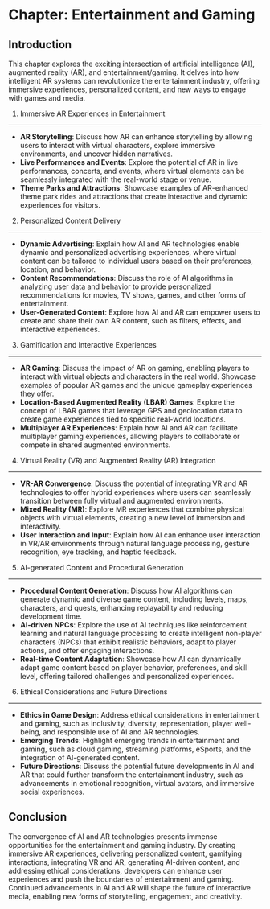 Chapter: Entertainment and Gaming
=================================

Introduction
------------

This chapter explores the exciting intersection of artificial intelligence (AI), augmented reality (AR), and entertainment/gaming. It delves into how intelligent AR systems can revolutionize the entertainment industry, offering immersive experiences, personalized content, and new ways to engage with games and media.

1. Immersive AR Experiences in Entertainment
--------------------------------------------

* **AR Storytelling**: Discuss how AR can enhance storytelling by allowing users to interact with virtual characters, explore immersive environments, and uncover hidden narratives.
* **Live Performances and Events**: Explore the potential of AR in live performances, concerts, and events, where virtual elements can be seamlessly integrated with the real-world stage or venue.
* **Theme Parks and Attractions**: Showcase examples of AR-enhanced theme park rides and attractions that create interactive and dynamic experiences for visitors.

2. Personalized Content Delivery
--------------------------------

* **Dynamic Advertising**: Explain how AI and AR technologies enable dynamic and personalized advertising experiences, where virtual content can be tailored to individual users based on their preferences, location, and behavior.
* **Content Recommendations**: Discuss the role of AI algorithms in analyzing user data and behavior to provide personalized recommendations for movies, TV shows, games, and other forms of entertainment.
* **User-Generated Content**: Explore how AI and AR can empower users to create and share their own AR content, such as filters, effects, and interactive experiences.

3. Gamification and Interactive Experiences
-------------------------------------------

* **AR Gaming**: Discuss the impact of AR on gaming, enabling players to interact with virtual objects and characters in the real world. Showcase examples of popular AR games and the unique gameplay experiences they offer.
* **Location-Based Augmented Reality (LBAR) Games**: Explore the concept of LBAR games that leverage GPS and geolocation data to create game experiences tied to specific real-world locations.
* **Multiplayer AR Experiences**: Explain how AI and AR can facilitate multiplayer gaming experiences, allowing players to collaborate or compete in shared augmented environments.

4. Virtual Reality (VR) and Augmented Reality (AR) Integration
--------------------------------------------------------------

* **VR-AR Convergence**: Discuss the potential of integrating VR and AR technologies to offer hybrid experiences where users can seamlessly transition between fully virtual and augmented environments.
* **Mixed Reality (MR)**: Explore MR experiences that combine physical objects with virtual elements, creating a new level of immersion and interactivity.
* **User Interaction and Input**: Explain how AI can enhance user interaction in VR/AR environments through natural language processing, gesture recognition, eye tracking, and haptic feedback.

5. AI-generated Content and Procedural Generation
-------------------------------------------------

* **Procedural Content Generation**: Discuss how AI algorithms can generate dynamic and diverse game content, including levels, maps, characters, and quests, enhancing replayability and reducing development time.
* **AI-driven NPCs**: Explore the use of AI techniques like reinforcement learning and natural language processing to create intelligent non-player characters (NPCs) that exhibit realistic behaviors, adapt to player actions, and offer engaging interactions.
* **Real-time Content Adaptation**: Showcase how AI can dynamically adapt game content based on player behavior, preferences, and skill level, offering tailored challenges and personalized experiences.

6. Ethical Considerations and Future Directions
-----------------------------------------------

* **Ethics in Game Design**: Address ethical considerations in entertainment and gaming, such as inclusivity, diversity, representation, player well-being, and responsible use of AI and AR technologies.
* **Emerging Trends**: Highlight emerging trends in entertainment and gaming, such as cloud gaming, streaming platforms, eSports, and the integration of AI-generated content.
* **Future Directions**: Discuss the potential future developments in AI and AR that could further transform the entertainment industry, such as advancements in emotional recognition, virtual avatars, and immersive social experiences.

Conclusion
----------

The convergence of AI and AR technologies presents immense opportunities for the entertainment and gaming industry. By creating immersive AR experiences, delivering personalized content, gamifying interactions, integrating VR and AR, generating AI-driven content, and addressing ethical considerations, developers can enhance user experiences and push the boundaries of entertainment and gaming. Continued advancements in AI and AR will shape the future of interactive media, enabling new forms of storytelling, engagement, and creativity.
